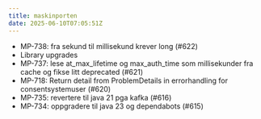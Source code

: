 ```yaml
---
title: maskinporten
date: 2025-06-10T07:05:51Z
---
```

- MP-738: fra sekund til millisekund krever long (#622)
- Library upgrades
- MP-737: lese at_max_lifetime og max_auth_time som millisekunder fra cache og fikse litt deprecated (#621)
- MP-718: Return detail from ProblemDetails in errorhandling for consentsystemuser  (#620)
- MP-735: revertere til java 21 pga kafka (#616)
- MP-734: oppgradere til java 23 og dependabots (#615)

